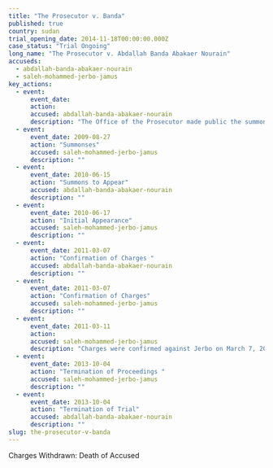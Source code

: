 ```yaml
---
title: "The Prosecutor v. Banda"
published: true
country: sudan
trial_opening_date: 2014-11-18T00:00:00.000Z
case_status: "Trial Ongoing"
long_name: "The Prosecutor v. Abdallah Banda Abakaer Nourain"
accuseds:
  - abdallah-banda-abakaer-nourain
  - saleh-mohammed-jerbo-jamus
key_actions:
  - event:
      event_date:
      action:
      accused: abdallah-banda-abakaer-nourain
      description: "The Office of the Prosecutor made public the summons to appear for Banda on June 15, 2010. The charges against him were confirmed on March 7, 2011. The trial was vacated on October 4, 2013 after evidence was presented of his death."
  - event:
      event_date: 2009-08-27
      action: "Summonses"
      accused: saleh-mohammed-jerbo-jamus
      description: ""
  - event:
      event_date: 2010-06-15
      action: "Summons to Appear"
      accused: abdallah-banda-abakaer-nourain
      description: ""
  - event:
      event_date: 2010-06-17
      action: "Initial Appearance"
      accused: saleh-mohammed-jerbo-jamus
      description: ""
  - event:
      event_date: 2011-03-07
      action: "Confirmation of Charges "
      accused: abdallah-banda-abakaer-nourain
      description: ""
  - event:
      event_date: 2011-03-07
      action: "Confirmation of Charges"
      accused: saleh-mohammed-jerbo-jamus
      description: ""
  - event:
      event_date: 2011-03-11
      action:
      accused: saleh-mohammed-jerbo-jamus
      description: "Charges were confirmed against Jerbo on March 7, 2011. Trial Chamber IV terminated proceedings against him on October 4, 2013 after receiving evidence of his death on April 19, 2013."
  - event:
      event_date: 2013-10-04
      action: "Termination of Proceedings "
      accused: saleh-mohammed-jerbo-jamus
      description: ""
  - event:
      event_date: 2013-10-04
      action: "Termination of Trial"
      accused: abdallah-banda-abakaer-nourain
      description: ""
slug: the-prosecutor-v-banda
---
```


Charges Withdrawn: Death of Accused

